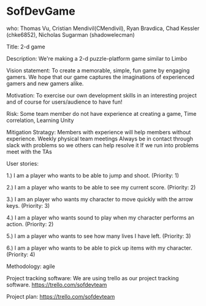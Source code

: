 # SofDevGame
who:
Thomas Vu, Cristian Mendivil(CMendivil), Ryan Bravdica, Chad Kessler (chke6852), Nicholas Sugarman (shadowelecman)

Title:
2-d game

Description: 
We're making a 2-d puzzle-platform game similar to Limbo

Vision statement: 
To create a memorable, simple, fun game by engaging gamers. We hope that our game captures the imaginations of experienced gamers and new gamers alike.

Motivation:
To exercise our own development skills in an interesting project and of course for users/audience to have fun! 

Risk:
Some team member do not have experience at creating a game, 
Time correlation, 
Learning Unity

Mitigation Stratagy:
Members with experience will help members without experience.
Weekly physical team meetings
Always be in contact through slack with problems so we others can help resolve it
If we run into problems meet with the TAs

User stories:

1.) I am a player who wants to be able to jump and shoot. (Priority: 1)

2.) I am a player who wants to be able to see my current score. (Priority: 2)

3.) I am an player who wants my character to move quickly with the arrow keys. (Priority: 3)

4.) I am a player who wants sound to play when my character performs an action. (Priority: 2)

5.) I am a player who wants to see how many lives I have left. (Priority: 3)

6.) I am a player who wants to be able to pick up items with my character. (Priority: 4)

Methodology:
agile

Project tracking software:
We are using trello as our project tracking software.
https://trello.com/sofdevteam

Project plan:
https://trello.com/sofdevteam


